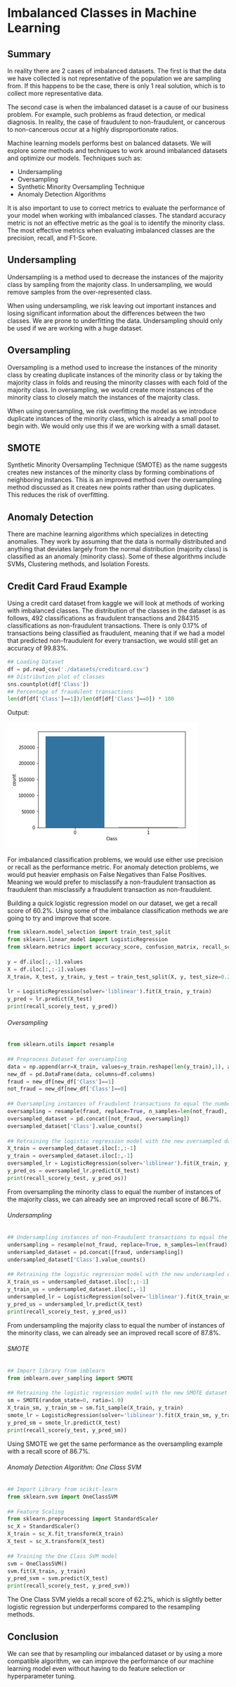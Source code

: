# Imbalanced Classes in Machine Learning

## Summary

In reality there are 2 cases of imbalanced datasets. The first is that the data we have collected is not representative of the population we are sampling from. If this happens to be the case, there is only 1 real solution, which is to collect more representative data.

The second case is when the imbalanced dataset is a cause of our business problem. For example, such problems as fraud detection, or medical diagnosis. In reality, the case of fraudulent to non-fraudulent, or cancerous to non-cancerous occur at a highly disproportionate ratios.

Machine learning models performs best on balanced datasets. We will explore some methods and techniques to work around imbalanced datasets and optimize our models. Techniques such as:
  - Undersampling
  - Oversampling
  - Synthetic Minority Oversampling Technique
  - Anomaly Detection Algorithms

It is also important to use to correct metrics to evaluate the performance of your model when working with imbalanced classes. The standard accuracy metric is not an effective metric as the goal is to identify the minority class. The most effective metrics when evaluating imbalanced classes are the precision, recall, and F1-Score.

## Undersampling

Undersampling is a method used to decrease the instances of the majority class by sampling from the majority class. In undersampling, we would remove samples from the over-represented class.

When using undersampling, we risk leaving out important instances and losing significant information about the differences between the two classes. We are prone to underfitting the data. Undersampling should only be used if we are working with a huge dataset.


## Oversampling

Oversampling is a method used to increase the instances of the minority class by creating duplicate instances of the minority class or by taking the majority class in folds and reusing the minority classes with each fold of the majority class. In oversampling, we would create more instances of the minority class to closely match the instances of the majority class.

When using oversampling, we risk overfitting the model as we introduce duplicate instances of the minority class, which is already a small pool to begin with. We would only use this if we are working with a small dataset.

## SMOTE

Synthetic Minority Oversampling Technique (SMOTE) as the name suggests creates new instances of the minority class by forming combinations of neighboring instances. This is an improved method over the oversampling method discussed as it creates new points rather than using duplicates. This reduces the risk of overfitting.

## Anomaly Detection

There are machine learning algorithms which specializes in detecting anomalies. They work by assuming that the data is normally distributed and anything that deviates largely from the normal distribution (majority class) is classified as an anomaly (minority class). Some of these algorithms include SVMs, Clustering methods, and Isolation Forests.

## Credit Card Fraud Example

Using a credit card dataset from kaggle we will look at methods of working with imbalanced classes. The distribution of the classes in the dataset is as follows, 492 classifications as fraudulent transactions and 284315 classifications as non-fraudulent transactions. There is only 0.17% of transactions being classified as fraudulent, meaning that if we had a model that predicted non-fraudulent for every transaction, we would still get an accuracy of 99.83%.

```Python
## Loading Dataset
df = pd.read_csv('./datasets/creditcard.csv')
## Distribution plot of classes
sns.countplot(df['Class'])
## Percentage of fraudulent transactions
len(df[df['Class']==1])/len(df[df['Class']==0]) * 100
```

Output:

![Output](./outputs/output1.png)

For imbalanced classification problems, we would use either use precision or recall as the performance metric. For anomaly detection problems, we would put heavier emphasis on False Negatives than False Positives. Meaning we would prefer to misclassify a non-fraudulent transaction as fraudulent than misclassify a fraudulent transaction as non-fraudulent.

Building a quick logistic regression model on our dataset, we get a recall score of 60.2%. Using some of the imbalance classification methods we are going to try and improve that score.

```Python
from sklearn.model_selection import train_test_split
from sklearn.linear_model import LogisticRegression
from sklearn.metrics import accuracy_score, confusion_matrix, recall_score

y = df.iloc[:,-1].values
X = df.iloc[:,:-1].values
X_train, X_test, y_train, y_test = train_test_split(X, y, test_size=0.2, random_state=0, stratify=y)

lr = LogisticRegression(solver='liblinear').fit(X_train, y_train)
y_pred = lr.predict(X_test)
print(recall_score(y_test, y_pred))
```

###### Oversampling

```Python
from sklearn.utils import resample

## Preprocess Dataset for oversampling
data = np.append(arr=X_train, values=y_train.reshape(len(y_train),1), axis=1)
new_df = pd.DataFrame(data, columns=df.columns)
fraud = new_df[new_df['Class']==1]
not_fraud = new_df[new_df['Class']==0]

## Oversampling instances of Fraudulent transactions to equal the number of non-fraudulent transactions
oversampling = resample(fraud, replace=True, n_samples=len(not_fraud), random_state = 0)
oversampled_dataset = pd.concat([not_fraud, oversampling])
oversampled_dataset['Class'].value_counts()

## Retraining the logistic regression model with the new oversampled dataset
X_train = oversampled_dataset.iloc[:,:-1]
y_train = oversampled_dataset.iloc[:,-1]
oversampled_lr = LogisticRegression(solver='liblinear').fit(X_train, y_train)
y_pred_os = oversampled_lr.predict(X_test)
print(recall_score(y_test, y_pred_os))
```

From oversampling the minority class to equal the number of instances of the majority class, we can already see an improved recall score of 86.7%.

###### Undersampling

```Python
## Undersampling instances of non-Fraudulent transactions to equal the number of fraudulent transactions
undersampling = resample(not_fraud, replace=True, n_samples=len(fraud), random_state=0)
undersampled_dataset = pd.concat([fraud, undersampling])
undersampled_dataset['Class'].value_counts()

## Retraining the logistic regression model with the new undersampled dataset
X_train_us = undersampled_dataset.iloc[:,:-1]
y_train_us = undersampled_dataset.iloc[:,-1]
undersampled_lr = LogisticRegression(solver='liblinear').fit(X_train_us, y_train_us)
y_pred_us = undersampled_lr.predict(X_test)
print(recall_score(y_test, y_pred_us))
```

From undersampling the majority class to equal the number of instances of the minority class, we can already see an improved recall score of 87.8%.

###### SMOTE

```Python
## Import library from imblearn
from imblearn.over_sampling import SMOTE

## Retraining the logistic regression model with the new SMOTE dataset
sm = SMOTE(random_state=0, ratio=1.0)
X_train_sm, y_train_sm = sm.fit_sample(X_train, y_train)
smote_lr = LogisticRegression(solver='liblinear').fit(X_train_sm, y_train_sm)
y_pred_sm = smote_lr.predict(X_test)
print(recall_score(y_test, y_pred_sm))
```

Using SMOTE we get the same performance as the oversampling example with a recall score of 86.7%.

###### Anomaly Detection Algorithm: One Class SVM

```Python
## Import Library from scikit-learn
from sklearn.svm import OneClassSVM

## Feature Scaling
from sklearn.preprocessing import StandardScaler
sc_X = StandardScaler()
X_train = sc_X.fit_transform(X_train)
X_test = sc_X.transform(X_test)

## Training the One Class SVM model
svm = OneClassSVM()
svm.fit(X_train, y_train)
y_pred_svm = svm.predict(X_test)
print(recall_score(y_test, y_pred_svm))
```

The One Class SVM yields a recall score of 62.2%, which is slightly better logistic regression but underperforms compared to the resampling methods.

## Conclusion

We can see that by resampling our imbalanced dataset or by using a more compatible algorithm, we can improve the performance of our machine learning model even without having to do feature selection or hyperparameter tuning.
